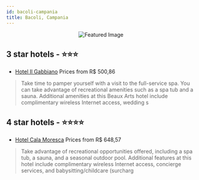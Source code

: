 ```yaml
---
id: bacoli-campania
title: Bacoli, Campania
---
```


<center><img src="https://i.travelapi.com/hotels/2000000/1600000/1591700/1591624/ea7f97cd_z.jpg" alt="Featured Image" /></center>


##  3 star hotels - ⭐️⭐️⭐️

-    [Hotel Il Gabbiano](https://us.hurb.com/hotels/bacoli/hotel-il-gabbiano-JNP-JP486187?cmp=18055) Prices from R$ 500,86
   > Take time to pamper yourself with a visit to the full-service spa. You can take advantage of recreational amenities such as a spa tub and a sauna. Additional amenities at this Beaux Arts hotel include complimentary wireless Internet access, wedding s

##  4 star hotels - ⭐️⭐️⭐️⭐️

-    [Hotel Cala Moresca](https://us.hurb.com/hotels/bacoli/hotel-cala-moresca-JNP-JP951501?cmp=18055) Prices from R$ 648,57
   > Take advantage of recreational opportunities offered, including a spa tub, a sauna, and a seasonal outdoor pool. Additional features at this hotel include complimentary wireless Internet access, concierge services, and babysitting/childcare (surcharg

